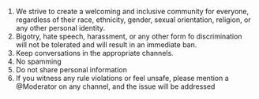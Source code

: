 1. We strive to create a welcoming and inclusive community for everyone, regardless of their race, ethnicity, gender, sexual orientation, religion, or any other personal identity.
2. Bigotry, hate speech, harassment, or any other form fo discrimination will not be tolerated and will result in an immediate ban.
3. Keep conversations in the appropriate channels. 
4. No spamming
5. Do not share personal information
6. If you witness any rule violations or feel unsafe, please mention a @Moderator on any channel, and the issue will be addressed

